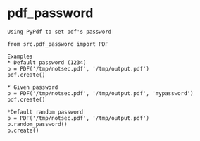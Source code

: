 # pdf_password
	Using PyPdf to set pdf's password
	
	from src.pdf_password import PDF
	
	Examples
	* Default password (1234)
	p = PDF('/tmp/notsec.pdf', '/tmp/output.pdf')
	pdf.create()

	* Given password
	p = PDF('/tmp/notsec.pdf', '/tmp/output.pdf', 'mypassword')
	pdf.create()

	*Default random password
	p = PDF('/tmp/notsec.pdf', '/tmp/output.pdf')
	p.random_password()
	p.create()


